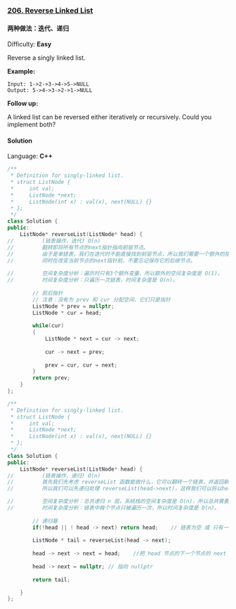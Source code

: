 ### [206\. Reverse Linked List](https://leetcode.com/problems/reverse-linked-list/)

#### 两种做法：迭代、递归

Difficulty: **Easy**


Reverse a singly linked list.

**Example:**

```
Input: 1->2->3->4->5->NULL
Output: 5->4->3->2->1->NULL
```

**Follow up:**

A linked list can be reversed either iteratively or recursively. Could you implement both?


#### Solution

Language: **C++**

```c++
/**
 * Definition for singly-linked list.
 * struct ListNode {
 *     int val;
 *     ListNode *next;
 *     ListNode(int x) : val(x), next(NULL) {}
 * };
 */
class Solution {
public:
    ListNode* reverseList(ListNode* head) {
//         (链表操作，迭代) O(n)
//         翻转即将所有节点的next指针指向前驱节点。
//         由于是单链表，我们在迭代时不能直接找到前驱节点，所以我们需要一个额外的指针保存前驱节点。
//         同时在改变当前节点的next指针前，不要忘记保存它的后继节点。
        
//         空间复杂度分析：遍历时只有3个额外变量，所以额外的空间复杂度是 O(1)。
//         时间复杂度分析：只遍历一次链表，时间复杂度是 O(n)。
        
        // 前后指针
        // 注意：没有为 prev 和 cur 分配空间，它们只是指针
        ListNode * prev = nullptr;
        ListNode * cur = head;
        
        while(cur)
        {
            ListNode * next = cur -> next;
            
            cur -> next = prev;
            
            prev = cur, cur = next;
        }
        return prev;
    }
};
```

```cpp
/**
 * Definition for singly-linked list.
 * struct ListNode {
 *     int val;
 *     ListNode *next;
 *     ListNode(int x) : val(x), next(NULL) {}
 * };
 */
class Solution {
public:
    ListNode* reverseList(ListNode* head) {
//         (链表操作，递归) O(n)
//         首先我们先考虑 reverseList 函数能做什么，它可以翻转一个链表，并返回新链表的头节点，也就是原链表的尾节点。
//         所以我们可以先递归处理 reverseList(head->next)，这样我们可以将以head->next为头节点的链表翻转，并得到原链表的尾节点tail，此时head->next是新链表的尾节点，我们令它的next指针指向head，并将head->next指向空即可将整个链表翻转，且新链表的头节点是tail。

//         空间复杂度分析：总共递归 n 层，系统栈的空间复杂度是 O(n)，所以总共需要额外 O(n) 的空间。
//         时间复杂度分析：链表中每个节点只被遍历一次，所以时间复杂度是 O(n)。
        
        // 递归基
        if(!head || ! head -> next) return head;    // 链表为空 或 只有一个节点，则返回头节点，不用反转
        
        ListNode * tail = reverseList(head -> next);   
        
        head -> next -> next = head;    //把 head 节点的下一个节点的 next 指针指向 head(反转)
        
        head -> next = nullptr; // 指向 nullptr
        
        return tail;

    }
};
```